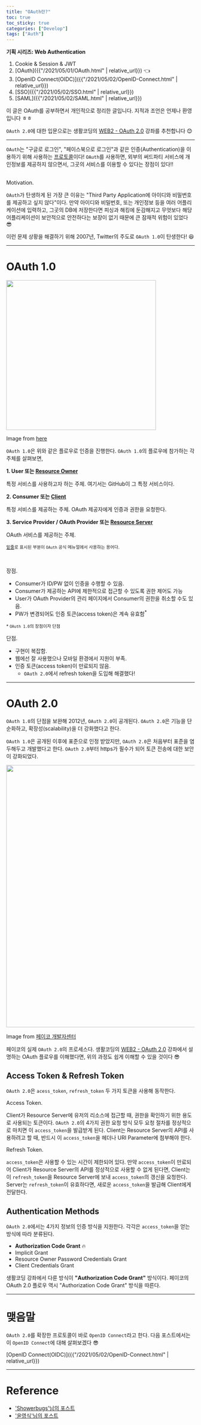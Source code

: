 ```yaml
---
title: "OAuth란?"
toc: true
toc_sticky: true
categories: ["Develop"]
tags: ["Auth"]
---
```



<div class="proof" markdown="1">

**기획 시리즈: Web Authentication**

1. Cookie & Session & JWT
2. [OAuth]({{"/2021/05/01/OAuth.html" | relative_url}}) 👈
3. [OpenID Connect(OIDC)]({{"/2021/05/02/OpenID-Connect.html" | relative_url}})
4. [SSO]({{"/2021/05/02/SSO.html" | relative_url}})
5. [SAML]({{"/2021/05/02/SAML.html" | relative_url}})

</div>

이 글은 OAuth를 공부하면서 개인적으로 정리한 글입니다. 지적과 조언은 언제나 환영입니다 ㅎㅎ

`OAuth 2.0`에 대한 입문으로는 생활코딩의 [WEB2 - OAuth 2.0](https://opentutorials.org/course/3405) 강좌를 추천합니다 😊

<hr/>

`OAuth`는 "구글로 로그인", "페이스북으로 로그인"과 같은 인증(Authentication)을 이용하기 위해 사용하는 <u>프로토콜</u>이다! `OAuth`를 사용하면, <span class="half_HL">외부의 써드파티 서비스에 개인정보를 제공하지 않으면서, 그곳의 서비스를 이용할 수 있다는 장점</span>이 있다!!

<br><span class="statement-title">Motivation.</span><br>

`OAuth`가 탄생하게 된 가장 큰 이유는 <span class="half_HL">"Third Party Application에 아이디와 비밀번호를 제공하고 싶지 않다"</span>이다. 만약 아이디와 비밀번호, 또는 개인정보 등을 여러 어플리케이션에 입력하고, 그곳의 DB에 저장한다면 피싱과 해킹에 둔감해지고 무엇보다 해당 어플리케이션이 보안적으로 안전하다는 보장이 없기 때문에 큰 잠재적 위험이 있었다 😎

이런 문제 상황을 해결하기 위해 2007년, Twitter의 주도로 `OAuth 1.0`이 탄생한다! 😆

<hr/>

# OAuth 1.0

<div class="img-wrapper">
<img src="https://i2.wp.com/earlybird.kr/wp-content/uploads/2013/02/oauth2_triangle2.png?w=624" width="400px">
<p>Image from <a href="https://showerbugs.github.io/2017-11-16/OAuth-%EB%9E%80-%EB%AC%B4%EC%97%87%EC%9D%BC%EA%B9%8C">here</a></p>
</div>

`OAuth 1.0`은 위와 같은 플로우로 인증을 진행한다. `OAuth 1.0`의 플로우에 참가하는 각 주체를 살펴보면,

**1\. User 또는 <u>Resource Owner</u>**

특정 서비스를 사용하고자 하는 주체. 여기서는 GitHub이 그 특정 서비스이다.

**2\. Consumer 또는 <u>Client</u>**

특정 서비스를 제공하는 주체. OAuth 제공자에게 인증과 권한을 요청한다.

**3\. Service Provider / OAuth Provider 또는 <u>Resource Server</u>**

OAuth 서비스를 제공하는 주체.

<small><u>밑줄</u>로 표시된 부분이 `OAuth` 공식 메뉴얼에서 사용하는 용어다.</small>

<br/>

<span class="statement-title">장점.</span><br>

- Consumer가 ID/PW 없이 인증을 수행할 수 있음.
- Consumer가 제공하는 API에 제한적으로 접근할 수 있도록 권한 제어도 가능
- User가 OAuth Provider의 관리 페이지에서 Consumer의 권한을 취소할 수도 있음.
- PW가 변경되어도 인증 토큰(access token)은 계속 유효함<sup>*</sup>

<small>\* `OAuth 1.0`의 장점이자 단점</small>

<span class="statement-title">단점.</span><br>

- 구현이 복잡함.
- 웹에선 잘 사용했으나 모바일 환경에서 지원이 부족.
- 인증 토큰(access token)이 만료되지 않음.
  - `OAuth 2.0`에서 refresh token을 도입해 해결했다!

<hr/>

# OAuth 2.0

`OAuth 1.0`의 단점을 보완해 2012년, `OAuth 2.0`이 공개된다. `OAuth 2.0`은 기능을 단순화하고, 확장성(scalability)을 더 강화했다고 한다.

`OAuth 1.0`은 공개된 이후에 표준으로 인정 받았지만, `OAuth 2.0`은 처음부터 표준을 염두해두고 개발했다고 한다. `OAuth 2.0`부터 <span class="half_HL">https가 필수</span>가 되어 토큰 전송에 대한 보안이 강화되었다.

<div class="img-wrapper">
<img src="https://developers.payco.com/static/img/@img_guide2.jpg" width="700px">
<p>Image from <a href="https://developers.payco.com/guide/development/start">페이코 개발자센터</a></p>
</div>

페이코의 실제 `OAuth 2.0`의 프로세스다. 생활코딩의 [WEB2 - OAuth 2.0](https://opentutorials.org/course/3405) 강좌에서 설명하는 OAuth 플로우를 이해했다면, 위의 과정도 쉽게 이해할 수 있을 것이다 😎


## Access Token & Refresh Token

`OAuth 2.0`은 `acess_token`, `refresh_token` 두 가지 토큰을 사용해 동작한다.

<span class="statement-title">Access Token.</span><br>

Client가 Resource Server에 유저의 리소스에 접근할 때, 권한을 확인하기 위한 용도로 사용되는 토큰이다. `OAuth 2.0`의 4가지 권한 요청 방식 모두 요청 절차를 정상적으로 마치면 이 `access_token`을 발급받게 된다. Client는 Resource Server의 API를 사용하려고 할 때, 반드시 이 `access_token`을 헤더나 URI Parameter에 첨부해야 한다.

<span class="statement-title">Refresh Token.</span><br>

`access_token`은 사용할 수 있는 시간이 제한되어 있다. 만약 `access_token`이 만료되어 Client가 Resource Server의 API를 정상적으로 사용할 수 없게 된다면, Client는 이 `refresh_token`을 Resource Server에 보내 `access_token`의 갱신을 요청한다. Server는 `refresh_token`이 유효하다면, 새로운 `access_token`을 발급해 Client에게 전달한다.


## Authentication Methods

`OAuth 2.0`에서는 4가지 정보의 인증 방식을 지원한다. 각각은 `access_token`을 얻는 방식에 따라 분류된다.

- **Authorization Code Grant** 🔥
- Implicit Grant
- Resource Owner Password Credentials Grant
- Client Credentials Grant

생활코딩 강좌에서 다룬 방식이 **"Authorization Code Grant"** 방식이다. 페이코의 OAuth 2.0 플로우 역시 "Authorization Code Grant" 방식을 따른다.

<hr/>

# 맺음말

`OAuth 2.0`를 확장한 프로토콜이 바로 `OpenID Connect`라고 한다. 다음 포스트에서는 이 `OpenID Connect`에 대해 살펴보겠다 😎

[OpenID Connect(OIDC)]({{"/2021/05/02/OpenID-Connect.html" | relative_url}})

<hr/>

# Reference

- ['Showerbugs'님의 포스트](https://showerbugs.github.io/2017-11-16/OAuth-%EB%9E%80-%EB%AC%B4%EC%97%87%EC%9D%BC%EA%B9%8C)
- ['윤영식'님의 포스트](https://mobicon.tistory.com/359)